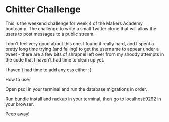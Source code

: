 Chitter Challenge
=================

This is the weekend challenge for week 4 of the Makers Academy bootcamp.
The challenge to write a small Twitter clone that will allow the users to post messages to a public stream.

I don't feel very good about this one. 
I found it really hard, and I spent a pretty long time trying (and failing) to get the username to appear under a tweet
\- there are a few bits of shrapnel left over from my shoddy attempts in the code that I haven't had time
to clean up yet.

I haven't had time to add any css either :( 

How to use:

Open psql in your terminal and run the database migrations in order.

Run bundle install and rackup in your terminal, then go to localhost:9292 in your browser.

Peep away!
